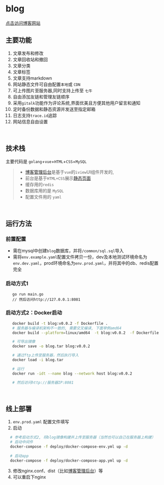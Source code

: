 # blog

 [点击访问博客网站](http://water-melon.top)



## 主要功能

1. 文章发布和修改
2. 文章回收站和撤回
3. 文章分类
4. 文章标签
5. 文章支持markdown
6. 网站静态文件可自由配置`本地`或 `CDN`
7. 可上传图片至服务器,同时支持上传至 `七牛`
8. 自由添加友链和管理友链顺序
9.  采用`gitalk`功能作为评论系统,界面优美且方便其他用户留言和通知
10. 定时备份数据和静态资源并发送至指定邮箱
11. 日志支持`trace.id`追踪
12. 网站信息自由设置

</br>

## 技术栈

主要代码是 `golang`+`vue`+`HTML`+`CSS`+`MySQL`
>   - [博客管理后台](https://github.com/ChangSZ/blog-admin)是基于`vue`的`iview`UI组件开发的, 
>   - 前台是基于`HTML+CSS`展示[静态页面](http://water-melon.top)
>   - 缓存用的`redis`
>   - 数据库用的是 `MySQL`
>   - 配置文件用的 `yaml`

</br>

## 运行方法
### 前置配置
- 需在mysql中创建`blog`数据库，并将`/common/sql.sql`导入
- 需将`env.example.yaml`配置文件拷贝一份，dev及本地测试环境命名为`env.dev.yaml`，prod环境命名为`env.prod.yaml`，并将其中的db、redis配置完全

### 启动方式1
```golang
   go run main.go
   // 然后访问http://127.0.0.1:8081
```

### 启动方式2：Docker启动
```bash
   docker build -t blog:v0.0.2 -f Dockerfile .
   # 服务器与编译机架构不一致的, 需要交叉编译, 下面举例amd64
   docker build --platform=linux/amd64  -t blog:v0.0.2  -f Dockerfile . 

   # 可导出镜像
   docker save -o blog.tar blog:v0.0.2

   # 通过ftp上传至服务器，然后执行导入
   docker load -i blog.tar

   # 运行
   docker run -idt --name blog --network host blog:v0.0.2

   # 然后访问http://服务器IP:8081
```
</br>

 ## 线上部署
1. `env.prod.yaml` 配置文件填写
2. 启动
 ```bash
   # 参考启动方式2, 将blog镜像构建并上传至服务器（当然也可以自己在服务器上构建）
   # 启动中间件
   docker-compose -f deploy/docker-compose-env.yml up -d
   
   # 启动app
   docker-compose -f deploy/docker-compose-app.yml up -d
 ```
3. 修改nginx.conf、dist（比如[博客管理后台](https://github.com/ChangSZ/blog-admin)）等
4. 可以重启下nginx
